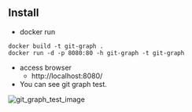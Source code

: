 ## Install
- docker run
```
docker build -t git-graph .
docker run -d -p 8080:80 -h git-graph -t git-graph
```
- access browser
  - http://localhost:8080/
- You can see git graph test.

![git_graph_test_image](https://user-images.githubusercontent.com/13959627/47418203-9ba27300-d7b4-11e8-8145-0ed58b3f10a4.png)
